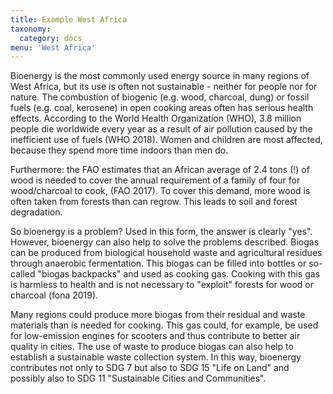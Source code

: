 ```yaml
---
title: Example West Africa 
taxonomy:
  category: docs
menu: 'West Africa'
---
```

Bioenergy is the most commonly used energy source in many regions of West Africa, but its use is often not sustainable - neither for people nor for nature. The combustion of biogenic (e.g. wood, charcoal, dung) or fossil fuels (e.g. coal, kerosene) in open cooking areas often has serious health effects. According to the World Health Organization (WHO), 3.8 million people die worldwide every year as a result of air pollution caused by the inefficient use of fuels (WHO 2018). Women and children are most affected, because they spend more time indoors than men do. 

Furthermore: the FAO estimates that an African average of 2.4 tons (!) of wood is needed to cover the annual requirement of a family of four for wood/charcoal to cook, (FAO 2017). To cover this demand, more wood is often taken from forests than can regrow. This leads to soil and forest degradation.
 
So bioenergy is a problem? Used in this form, the answer is clearly "yes". However, bioenergy can also help to solve the problems described. Biogas can be produced from biological household waste and agricultural residues through anaerobic fermentation. This biogas can be filled into bottles or so-called "biogas backpacks" and used as cooking gas. Cooking with this gas is harmless to health and is not necessary to "exploit" forests for wood or charcoal (fona 2019).   

Many regions could produce more biogas from their residual and waste materials than is needed for cooking. This gas could, for example, be used for low-emission engines for scooters and thus contribute to better air quality in cities. The use of waste to produce biogas can also help to establish a sustainable waste collection system. In this way, bioenergy contributes not only to SDG 7 but also to SDG 15 "Life on Land" and possibly also to SDG 11 "Sustainable Cities and Communities".  